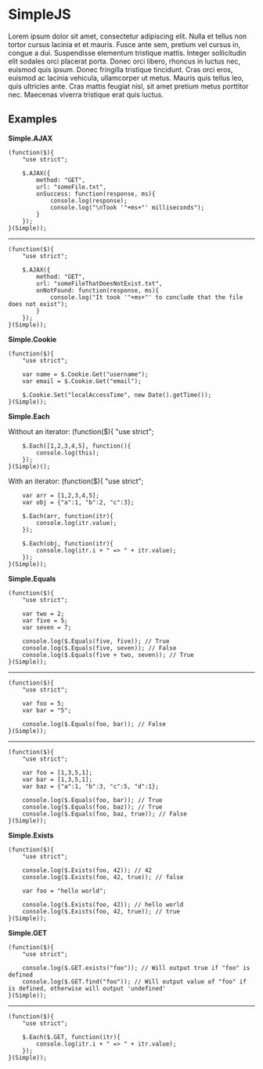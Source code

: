 SimpleJS
==========

Lorem ipsum dolor sit amet, consectetur adipiscing elit. Nulla et tellus non tortor cursus lacinia et et mauris. Fusce ante sem, pretium vel cursus in, congue a dui. Suspendisse elementum tristique mattis. Integer sollicitudin elit sodales orci placerat porta. Donec orci libero, rhoncus in luctus nec, euismod quis ipsum. Donec fringilla tristique tincidunt. Cras orci eros, euismod ac lacinia vehicula, ullamcorper ut metus. Mauris quis tellus leo, quis ultricies ante. Cras mattis feugiat nisl, sit amet pretium metus porttitor nec. Maecenas viverra tristique erat quis luctus. 

Examples
----------

__Simple.AJAX__

	(function($){
		"use strict";
		
		$.AJAX({
			method: "GET",
			url: "someFile.txt",
			onSuccess: function(response, ms){
				console.log(response);
				console.log("\nTook '"+ms+"' milliseconds");
			}
		});
	}(Simple));
____
	(function($){
		"use strict";
		
		$.AJAX({
			method: "GET",
			url: "someFileThatDoesNotExist.txt",
			onNotFound: function(response, ms){
				console.log("It took '"+ms+"' to conclude that the file does not exist");
			}
		});
	}(Simple));

__Simple.Cookie__

	(function($){
		"use strict";
		
		var name = $.Cookie.Get("username");
		var email = $.Cookie.Get("email");
		
		$.Cookie.Set("localAccessTime", new Date().getTime());
	}(Simple));
	
__Simple.Each__

Without an iterator:
	(function($){
		"use strict";
		
		$.Each([1,2,3,4,5], function(){
			console.log(this);
		});
	}(Simple)();

With an iterator:
	(function($){
		"use strict";
		
		var arr = [1,2,3,4,5];
		var obj = {"a":1, "b":2, "c":3};
		
		$.Each(arr, function(itr){
			console.log(itr.value);
		});

		$.Each(obj, function(itr){
			console.log(itr.i + " => " + itr.value);
		});
	}(Simple));

__Simple.Equals__

	(function($){
		"use strict";
		
		var two = 2;
		var five = 5;
		var seven = 7;
		
		console.log($.Equals(five, five)); // True
		console.log($.Equals(five, seven)); // False
		console.log($.Equals(five + two, seven)); // True
	}(Simple));
____
	(function($){
		"use strict";
		
		var foo = 5;
		var bar = "5";
		
		console.log($.Equals(foo, bar)); // False
	}(Simple));
____
	(function($){
		"use strict";
		
		var foo = [1,3,5,1];
		var bar = [1,3,5,1];
		var baz = {"a":1, "b":3, "c":5, "d":1};
		
		console.log($.Equals(foo, bar)); // True
		console.log($.Equals(foo, baz)); // True
		console.log($.Equals(foo, baz, true)); // False
	}(Simple));

__Simple.Exists__

	(function($){
		"use strict";
		
		console.log($.Exists(foo, 42)); // 42
		console.log($.Exists(foo, 42, true)); // false
		
		var foo = "hello world";
		
		console.log($.Exists(foo, 42)); // hello world
		console.log($.Exists(foo, 42, true)); // true
	}(Simple));

__Simple.GET__

	(function($){
		"use strict";
		
		console.log($.GET.exists("foo")); // Will output true if "foo" is defined
		console.log($.GET.find("foo")); // Will output value of "foo" if is defined, otherwise will output 'undefined'
	}(Simple));
____
	(function($){
		"use strict";
		
		$.Each($.GET, function(itr){
			console.log(itr.i + " => " + itr.value);
		});
	}(Simple));